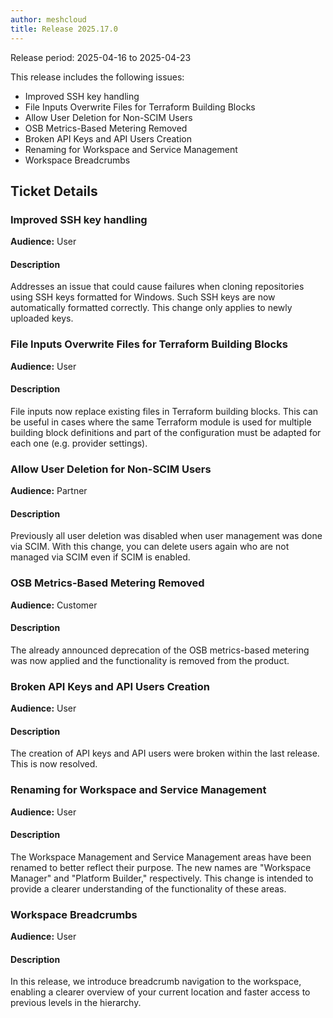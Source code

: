```yaml
---
author: meshcloud
title: Release 2025.17.0
---
```


Release period: 2025-04-16 to 2025-04-23

This release includes the following issues:
* Improved SSH key handling
* File Inputs Overwrite Files for Terraform Building Blocks
* Allow User Deletion for Non-SCIM Users
* OSB Metrics-Based Metering Removed
* Broken API Keys and API Users Creation
* Renaming for Workspace and Service Management
* Workspace Breadcrumbs
<!--truncate-->

## Ticket Details
### Improved SSH key handling
**Audience:** User<br>

#### Description
Addresses an issue that could cause failures when cloning repositories using SSH keys formatted for Windows.
Such SSH keys are now automatically formatted correctly. This change only applies to newly uploaded keys.

### File Inputs Overwrite Files for Terraform Building Blocks
**Audience:** User<br>

#### Description
File inputs now replace existing files in Terraform building blocks.
This can be useful in cases where the same Terraform module is used for multiple
building block definitions and part of the configuration must be adapted for each one (e.g. provider settings).

### Allow User Deletion for Non-SCIM Users
**Audience:** Partner<br>

#### Description
Previously all user deletion was disabled when user management was done via SCIM.
With this change, you can delete users again who are not managed via SCIM even if SCIM
is enabled.

### OSB Metrics-Based Metering Removed
**Audience:** Customer<br>

#### Description
The already announced deprecation of the OSB metrics-based metering was now applied and the
functionality is removed from the product.

### Broken API Keys and API Users Creation
**Audience:** User<br>

#### Description
The creation of API keys and API users were 
broken within the last release. This is now resolved.

### Renaming for Workspace and Service Management
**Audience:** User<br>

#### Description
The Workspace Management and Service Management areas have been renamed to better reflect their purpose. The new names are "Workspace 
Manager" and "Platform Builder," respectively. This change is intended to provide a clearer understanding of the functionality of these 
areas.

### Workspace Breadcrumbs
**Audience:** User<br>

#### Description
In this release, we introduce breadcrumb navigation to the workspace, enabling a clearer overview of your current location and 
faster access to previous levels in the hierarchy.

